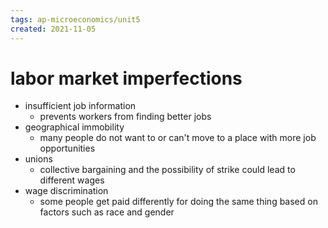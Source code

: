 ```yaml
---
tags: ap-microeconomics/unit5 
created: 2021-11-05
---
```


# labor market imperfections

- insufficient job information
	- prevents workers from finding better jobs
- geographical immobility
	- many people do not want to or can't move to a place with more job opportunities
- unions
	- collective bargaining and the possibility of strike could lead to different wages
- wage discrimination
	- some people get paid differently for doing the same thing based on factors such as race and gender

<!---->